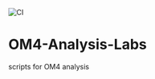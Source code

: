 ![CI](https://github.com/raphaeldussin/omlabs/workflows/CI/badge.svg)

# OM4-Analysis-Labs
scripts for OM4 analysis
